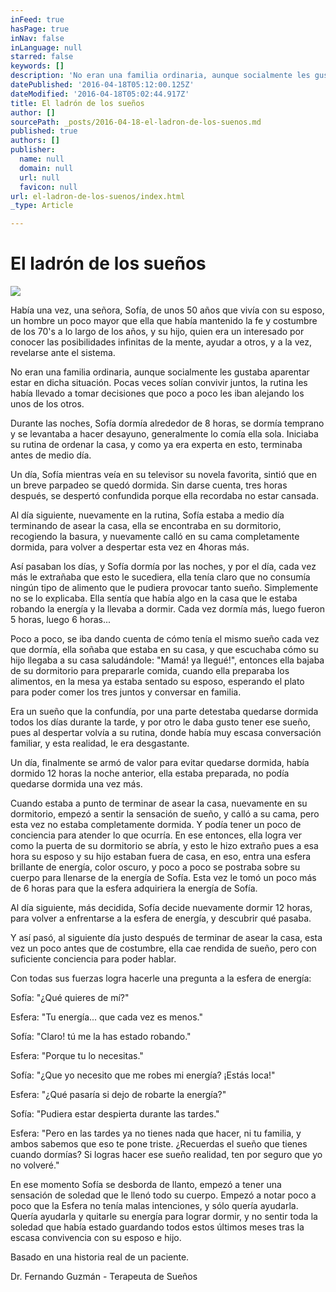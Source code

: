 ```yaml
---
inFeed: true
hasPage: true
inNav: false
inLanguage: null
starred: false
keywords: []
description: 'No eran una familia ordinaria, aunque socialmente les gustaba aparentar estar en dicha situación. Pocas veces solían convivir juntos, la rutina les había llevado a tomar decisiones que poco a poco les iban alejando los unos de los otros.'
datePublished: '2016-04-18T05:12:00.125Z'
dateModified: '2016-04-18T05:02:44.917Z'
title: El ladrón de los sueños
author: []
sourcePath: _posts/2016-04-18-el-ladron-de-los-suenos.md
published: true
authors: []
publisher:
  name: null
  domain: null
  url: null
  favicon: null
url: el-ladron-de-los-suenos/index.html
_type: Article

---
```

# El ladrón de los sueños
![](https://the-grid-user-content.s3-us-west-2.amazonaws.com/49bfcbc0-1507-4932-9099-30b0d479ed9f.jpg)

Había una vez, una señora, Sofía, de unos 50 años que vivía con su esposo, un hombre un poco mayor que ella que había mantenido la fe y costumbre de los 70's a lo largo de los años, y su hijo, quien era un interesado por conocer las posibilidades infinitas de la mente, ayudar a otros, y a la vez, revelarse ante el sistema.

No eran una familia ordinaria, aunque socialmente les gustaba aparentar estar en dicha situación. Pocas veces solían convivir juntos, la rutina les había llevado a tomar decisiones que poco a poco les iban alejando los unos de los otros.

Durante las noches, Sofía dormía alrededor de 8 horas, se dormía temprano y se levantaba a hacer desayuno, generalmente lo comía ella sola. Iniciaba su rutina de ordenar la casa, y como ya era experta en esto, terminaba antes de medio día. 

Un día, Sofía mientras veía en su televisor su novela favorita, sintió que en un breve parpadeo se quedó dormida. Sin darse cuenta, tres horas después, se despertó confundida porque ella recordaba no estar cansada.

Al día siguiente, nuevamente en la rutina, Sofía estaba a medio día terminando de asear la casa, ella se encontraba en su dormitorio, recogiendo la basura, y nuevamente calló en su cama completamente dormida, para volver a despertar esta vez en 4horas más.

Así pasaban los días, y Sofía dormía por las noches, y por el día, cada vez más le extrañaba que esto le sucediera, ella tenía claro que no consumía ningún tipo de alimento que le pudiera provocar tanto sueño. Simplemente no se lo explicaba. Ella sentía que había algo en la casa que le estaba robando la energía y la llevaba a dormir. Cada vez dormía más, luego fueron 5 horas, luego 6 horas...

Poco a poco, se iba dando cuenta de cómo tenía el mismo sueño cada vez que dormía, ella soñaba que estaba en su casa, y que escuchaba cómo su hijo llegaba a su casa saludándole: "Mamá! ya llegué!", entonces ella bajaba de su dormitorio para prepararle comida, cuando ella preparaba los alimentos, en la mesa ya estaba sentado su esposo, esperando el plato para poder comer los tres juntos y conversar en familia.

Era un sueño que la confundía, por una parte detestaba quedarse dormida todos los días durante la tarde, y por otro le daba gusto tener ese sueño, pues al despertar volvía a su rutina, donde había muy escasa conversación familiar, y esta realidad, le era desgastante.

Un día, finalmente se armó de valor para evitar quedarse dormida, había dormido 12 horas la noche anterior, ella estaba preparada, no podía quedarse dormida una vez más.

Cuando estaba a punto de terminar de asear la casa, nuevamente en su dormitorio, empezó a sentir la sensación de sueño, y calló a su cama, pero esta vez no estaba completamente dormida. Y podía tener un poco de conciencia para atender lo que ocurría. En ese entonces, ella logra ver como la puerta de su dormitorio se abría, y esto le hizo extraño pues a esa hora su esposo y su hijo estaban fuera de casa, en eso, entra una esfera brillante de energía, color oscuro, y poco a poco se postraba sobre su cuerpo para llenarse de la energía de Sofía. Esta vez le tomó un poco más de 6 horas para que la esfera adquiriera la energía de Sofía. 

Al día siguiente, más decidida, Sofía decide nuevamente dormir 12 horas, para volver a enfrentarse a la esfera de energía, y descubrir qué pasaba.

Y así pasó, al siguiente día justo después de terminar de asear la casa, esta vez un poco antes que de costumbre, ella cae rendida de sueño, pero con suficiente conciencia para poder hablar. 

Con todas sus fuerzas logra hacerle una pregunta a la esfera de energía: 

Sofía: "¿Qué quieres de mí?"

Esfera: "Tu energía... que cada vez es menos."

Sofía: "Claro! tú me la has estado robando."

Esfera: "Porque tu lo necesitas."

Sofía: "¿Que yo necesito que me robes mi energía? ¡Estás loca!"

Esfera: "¿Qué pasaría si dejo de robarte la energía?"

Sofía: "Pudiera estar despierta durante las tardes."

Esfera: "Pero en las tardes ya no tienes nada que hacer, ni tu familia, y ambos sabemos que eso te pone triste. ¿Recuerdas el sueño que tienes cuando dormías? Si logras hacer ese sueño realidad, ten por seguro que yo no volveré."

En ese momento Sofía se desborda de llanto, empezó a tener una sensación de soledad que le llenó todo su cuerpo. Empezó a notar poco a poco que la Esfera no tenía malas intenciones, y sólo quería ayudarla. Quería ayudarla y quitarle su energía para lograr dormir, y no sentir toda la soledad que había estado guardando todos estos últimos meses tras la escasa convivencia con su esposo e hijo. 

Basado en una historia real de un paciente. 

Dr. Fernando Guzmán - Terapeuta de Sueños